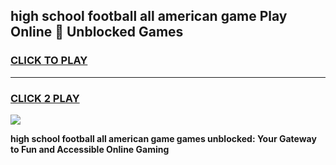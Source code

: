 
## high school football all american game Play Online 👋 Unblocked Games
<h3>
<a href="https://news.freeplayer.one?title=high_school_football_all_american_game&ref=17GH">CLICK TO PLAY</a></h3>
<hr>

<h3>
<a href="https://news.freeplayer.one?title=high_school_football_all_american_game&ref=17GH">CLICK 2 PLAY</a>
  
</h3>

<a href="https://news.freeplayer.one?title=high_school_football_all_american_game&ref=17GH/"><img src="https://clearcache.store/games.png"></a>


**high school football all american game games unblocked: Your Gateway to Fun and Accessible Online Gaming**
